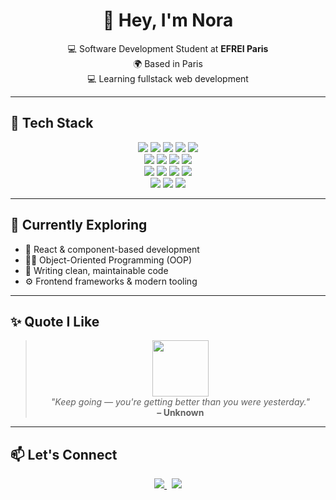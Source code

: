 
<h1 align="center">👋 Hey, I'm Nora</h1>

<p align="center">
  💻 Software Development Student at <strong>EFREI Paris</strong> <br/>
  🌍 Based in Paris <br/>
  💻 Learning fullstack web development 
</p>

---

## 💼 Tech Stack

<p align="center">
  <img src="https://img.shields.io/badge/HTML5-E34F26?style=flat&logo=html5&logoColor=white" />
  <img src="https://img.shields.io/badge/CSS3-1572B6?style=flat&logo=css3&logoColor=white" />
  <img src="https://img.shields.io/badge/SCSS-CC6699?style=flat&logo=sass&logoColor=white" />
  <img src="https://img.shields.io/badge/JavaScript-F7DF1E?style=flat&logo=javascript&logoColor=black" />
  <img src="https://img.shields.io/badge/TypeScript-3178C6?style=flat&logo=typescript&logoColor=white" />
  <br/>
  <img src="https://img.shields.io/badge/Angular-DD0031?style=flat&logo=angular&logoColor=white" />
  <img src="https://img.shields.io/badge/WordPress-21759B?style=flat&logo=wordpress&logoColor=white" />
  <img src="https://img.shields.io/badge/Bootstrap-7952B3?style=flat&logo=bootstrap&logoColor=white" />
  <img src="https://img.shields.io/badge/Tailwind-38B2AC?style=flat&logo=tailwind-css&logoColor=white" />
  <br/>
  <img src="https://img.shields.io/badge/C%23-239120?style=flat&logo=c-sharp&logoColor=white" />
  <img src="https://img.shields.io/badge/.NET-512BD4?style=flat&logo=dotnet&logoColor=white" />
  <img src="https://img.shields.io/badge/ASP.NET-5C2D91?style=flat&logo=dotnet&logoColor=white" />
  <img src="https://img.shields.io/badge/Java-007396?style=flat&logo=java&logoColor=white" />
  <br/>
  <img src="https://img.shields.io/badge/Git-F05032?style=flat&logo=git&logoColor=white" />
  <img src="https://img.shields.io/badge/GitHub-181717?style=flat&logo=github&logoColor=white" />
  <img src="https://img.shields.io/badge/VSCode-007ACC?style=flat&logo=visual-studio-code&logoColor=white" />
</p>

---

## 🚀 Currently Exploring

- 🔧 React & component-based development  
- 👩‍💻 Object-Oriented Programming (OOP)  
- 🧼 Writing clean, maintainable code  
- ⚙️ Frontend frameworks & modern tooling

---

## ✨ Quote I Like

<blockquote align="center">
  <img height="90" src="https://user-images.githubusercontent.com/46668755/208438149-7a118997-5359-4838-bf52-0cb462db6508.gif" /><br/>
  <em>"Keep going — you're getting better than you were yesterday."</em><br/>
  <strong>– Unknown</strong>
</blockquote>

---

## 📫 Let's Connect

<p align="center">
  <a href="https://www.linkedin.com/in/nora-boudarbala/">
    <img src="https://img.shields.io/badge/LinkedIn-0A66C2?style=for-the-badge&logo=linkedin&logoColor=white" />
  </a>
  &nbsp;
  <a href="https://github.com/norab0">
    <img src="https://img.shields.io/badge/GitHub-181717?style=for-the-badge&logo=github&logoColor=white" />
  </a>
</p>

